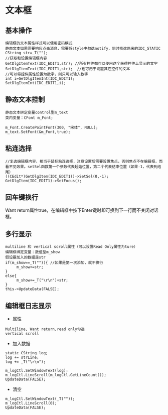 #  文本框

## 基本操作

```
编辑框的文本属性样式可以使用密码模式
静态文本如果需要响应点击消息，需要将style中勾选notify，同时修改原来的IDC_STATIC
CString str=_T("");
//获取和设置编辑框内容
GetDlgItemText(IDC_EDIT1,str); //所有控件都可以使用这个获得控件上显示的文字
SetDlgItemText(IDC_EDIT1,str);  //也可用于设置其它控件的文本
//可以将控件属性设置为数字，则只可以输入数字
int i=GetDlgItemInt(IDC_EDIT1);
SetDlgItemInt(IDC_EDIT1,i);
```

## 静态文本控制

```
静态文本绑定变量control型m_text
类内变量：CFont m_Font;

m_Font.CreatePointFont(300, "宋体", NULL);  
m_text.SetFont(&m_Font,true);  
```
## 粘连选择

```
//复选编辑框内容，相当于鼠标粘连选择，注意设置后需要设置焦点，否则焦点不在编辑框，而看不见效果。setSel函数第一个参数代表起始位置，第二个代表结束位置（如果-1，代表到结尾）
((CEdit*)GetDlgItem(IDC_EDIT1))->SetSel(0,-1);
GetDlgItem(IDC_EDIT1)->SetFocus();
```

## 回车键换行

Want return属性true，在编辑框中按下Enter键时即可换到下一行而不关闭对话框。

## 多行显示

```
multiline 和 vertical scroll属性（可以设置Read Only属性为ture）
编辑框绑定变量：数值型m_show
假设要加入的数据是str
if(m_show==_T("")){ //如果是第一次添加，就不换行
     m_show+=str;
}
else{
     m_show+=_T("\r\n")+str;
}
this->UpdateData(FALSE);
```

## 编辑框日志显示

+ 属性

```
Multiline, Want return,read only勾选
vertical scroll
```

+ 加入数据

```
static CString log;
log += strLine;
log += _T("\r\n");
	
m_logCtl.SetWindowText(log);
m_logCtl.LineScroll(m_logCtl.GetLineCount());
UpdateData(FALSE);
```

+ 清空

```
m_logCtl.SetWindowText(_T(""));
m_logCtl.LineScroll(0);
UpdateData(FALSE);
```
